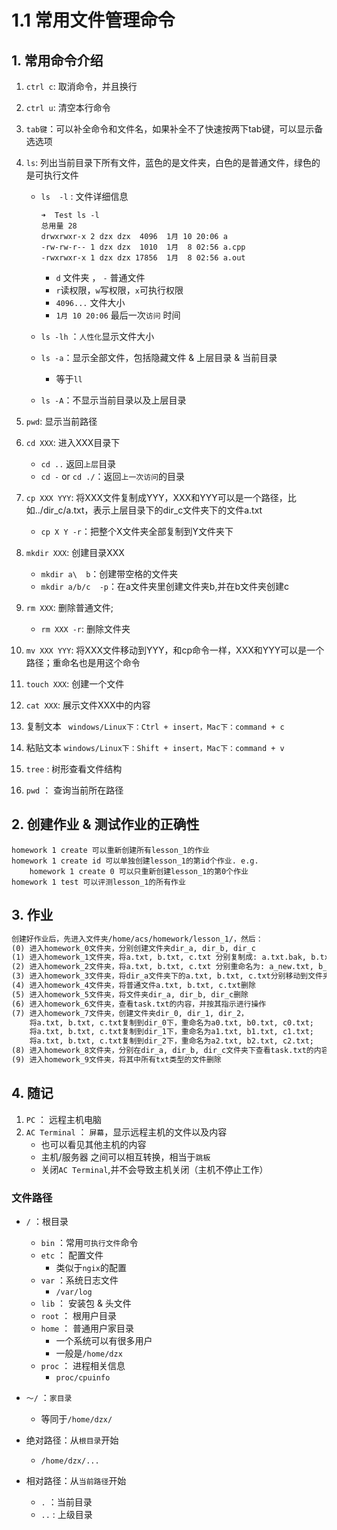 # 1.1 常用文件管理命令

## 1. 常用命令介绍

1. `ctrl c`: 取消命令，并且换行

2. `ctrl u`: 清空本行命令

3. `tab键`：可以补全命令和文件名，如果补全不了快速按两下tab键，可以显示备选选项

4. `ls`: 列出当前目录下所有文件，蓝色的是文件夹，白色的是普通文件，绿色的是可执行文件
   
   - `ls  -l` :  文件详细信息
   
      ```shell
      ➜  Test ls -l
      总用量 28
      drwxrwxr-x 2 dzx dzx  4096  1月 10 20:06 a
      -rw-rw-r-- 1 dzx dzx  1010  1月  8 02:56 a.cpp
      -rwxrwxr-x 1 dzx dzx 17856  1月  8 02:56 a.out
      ```
   
      - `d` 文件夹 ， `-` 普通文件
      - `r`读权限，`w`写权限，`x`可执行权限
      - `4096...` 文件大小
      - `1月 10 20:06` 最后一次`访问` 时间
   
   -  `ls -lh` ：`人性化`显示文件大小
   
   - `ls -a`：显示全部文件，包括隐藏文件 & 上层目录 & 当前目录
   
      - 等于`ll`
   
   - `ls -A`：不显示当前目录以及上层目录
   
5. `pwd`: 显示当前路径     

6. `cd XXX`: 进入XXX目录下

   - `cd ..` 返回`上层`目录
   - `cd -` or `cd ./`：返回`上一次访问`的目录

7. `cp XXX YYY`: 将XXX文件复制成YYY，XXX和YYY可以是一个路径，比如../dir_c/a.txt，表示上层目录下的dir_c文件夹下的文件a.txt

   - `cp X Y -r`：把整个X文件夹全部复制到Y文件夹下

8. `mkdir XXX`: 创建目录XXX

   - `mkdir a\  b`：创建带空格的文件夹
   - `mkdir a/b/c  -p`：在a文件夹里创建文件夹b,并在b文件夹创建c

9. `rm XXX`: 删除普通文件;  

   - `rm XXX -r`: 删除文件夹

10. `mv XXX YYY`: 将XXX文件移动到YYY，和cp命令一样，XXX和YYY可以是一个路径；重命名也是用这个命令

11. `touch XXX`: 创建一个文件

12. `cat XXX`: 展示文件XXX中的内容

13. 复制文本
       ` windows/Linux下：Ctrl + insert，Mac下：command + c`

14. 粘贴文本
        `windows/Linux下：Shift + insert，Mac下：command + v`

15. `tree` : 树形查看文件结构

16. `pwd` ： 查询当前所在路径

## 2. 创建作业 & 测试作业的正确性

```shell
homework 1 create 可以重新创建所有lesson_1的作业
homework 1 create id 可以单独创建lesson_1的第id个作业. e.g.
 	homework 1 create 0 可以只重新创建lesson_1的第0个作业
homework 1 test 可以评测lesson_1的所有作业
```

## 3. 作业

```txt
创建好作业后，先进入文件夹/home/acs/homework/lesson_1/，然后：
(0) 进入homework_0文件夹，分别创建文件夹dir_a, dir_b, dir_c
(1) 进入homework_1文件夹，将a.txt, b.txt, c.txt 分别复制成: a.txt.bak, b.txt.bak, c.txt.bak
(2) 进入homework_2文件夹，将a.txt, b.txt, c.txt 分别重命名为: a_new.txt, b_new.txt, c_new.txt
(3) 进入homework_3文件夹，将dir_a文件夹下的a.txt, b.txt, c.txt分别移动到文件夹dir_b下
(4) 进入homework_4文件夹，将普通文件a.txt, b.txt, c.txt删除
(5) 进入homework_5文件夹，将文件夹dir_a, dir_b, dir_c删除
(6) 进入homework_6文件夹，查看task.txt的内容，并按其指示进行操作
(7) 进入homework_7文件夹，创建文件夹dir_0, dir_1, dir_2，
    将a.txt, b.txt, c.txt复制到dir_0下，重命名为a0.txt, b0.txt, c0.txt;
    将a.txt, b.txt, c.txt复制到dir_1下，重命名为a1.txt, b1.txt, c1.txt;
    将a.txt, b.txt, c.txt复制到dir_2下，重命名为a2.txt, b2.txt, c2.txt;
(8) 进入homework_8文件夹，分别在dir_a, dir_b, dir_c文件夹下查看task.txt的内容，并分别按照指示进行操作
(9) 进入homework_9文件夹，将其中所有txt类型的文件删除
```

## 4. 随记

1. `PC` ： 远程主机电脑
2. `AC Terminal` ： `屏幕`，显示远程主机的文件以及内容
   - 也可以看见其他主机的内容
   - 主机/服务器 之间可以相互转换，相当于`跳板`
   - 关闭`AC Terminal`,并不会导致主机关闭（主机不停止工作）

### 文件路径

- `/` ：根目录
  - `bin` ：常用`可执行文件`命令
  - `etc` ： 配置文件
    - 类似于`ngix`的配置
  - `var` ：系统日志文件
    - `/var/log`
  - `lib` ： 安装包 & 头文件
  - `root` ： 根用户目录 
  - `home` ： 普通用户家目录
    - 一个系统可以有很多用户
    - 一般是`/home/dzx`
  - `proc` ： 进程相关信息
    - `proc/cpuinfo`
- `～/` ：`家目录`
  - 等同于`/home/dzx/`

- 绝对路径：从`根目录`开始
  - `/home/dzx/...`
- 相对路径：从`当前路径`开始
  - `.` ：当前目录
  - `..` :  上级目录





